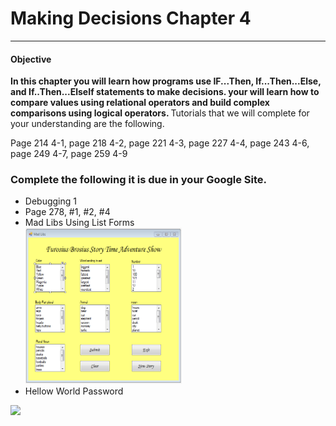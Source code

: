 # Making Decisions Chapter 4
<hr>
<h4>Objective</h4>
<b>In this chapter you will learn how programs use IF...Then, If...Then...Else, and If..Then...ElseIf statements to make decisions. your will learn how to compare values using relational operators and build complex comparisons using logical operators. </b>
Tutorials that we will complete for your understanding are the following.
<p>Page 214 4-1, page 218 4-2, page 221 4-3, page 227 4-4, page 243 4-6, page 249 4-7, page 259 4-9</p>
<h3>Complete the following it is due in your Google Site.</h3>
<ul>
    <li>Debugging 1</li>
    <li>Page 278, #1, #2, #4</li>
    <li>Mad Libs Using List Forms</li>
    <img src="madLibs.PNG" height="250" width="250">
    <li>Hellow World Password</li>
 </ul>
<img src="https://www.tutorialspoint.com/vb.net/images/decision_making.jpg">
